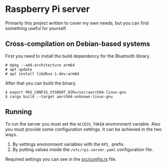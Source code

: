 # Raspberry Pi server
Primarily this project written to cover my own needs, but you can find something useful for
yourself.

## Cross-compilation on Debian-based systems
First you need to install the build dependency for the Bluetooth library.

```
# dpkg --add-architecture arm64
# apt update
# apt install libdbus-1-dev:arm64
```

After that you can build the binary.

```
$ export PKG_CONFIG_SYSROOT_DIR=/usr/aarch64-linux-gnu
$ cargo build --target aarch64-unknown-linux-gnu
```

## Running
To run the server you must set the `ACCESS_TOKEN` environment variable. Also you must provide some
configuration settings. It can be achieved in the two ways.

1. By settings environment variables with the `RPI_` prefix.
2. By putting values inside the `/etc/rpi-server.yaml` configuration file.

Required settings you can see in the [src/config.rs](src/config.rs) file.
